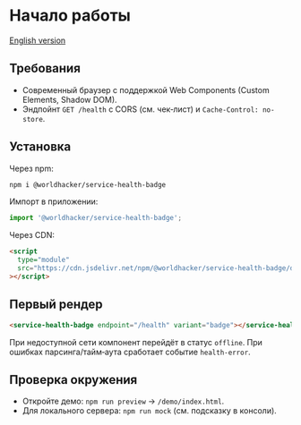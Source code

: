 # Начало работы

[English version](./en/getting-started.md)

## Требования

- Современный браузер с поддержкой Web Components (Custom Elements, Shadow DOM).
- Эндпойнт `GET /health` с CORS (см. чек‑лист) и `Cache-Control: no-store`.

## Установка

Через npm:

```bash
npm i @worldhacker/service-health-badge
```

Импорт в приложении:

```js
import '@worldhacker/service-health-badge';
```

Через CDN:

```html
<script
  type="module"
  src="https://cdn.jsdelivr.net/npm/@worldhacker/service-health-badge/dist/service-health-badge.js"
></script>
```

## Первый рендер

```html
<service-health-badge endpoint="/health" variant="badge"></service-health-badge>
```

При недоступной сети компонент перейдёт в статус `offline`. При ошибках парсинга/тайм‑аута сработает событие `health-error`.

## Проверка окружения

- Откройте демо: `npm run preview` → `/demo/index.html`.
- Для локального сервера: `npm run mock` (см. подсказку в консоли).
